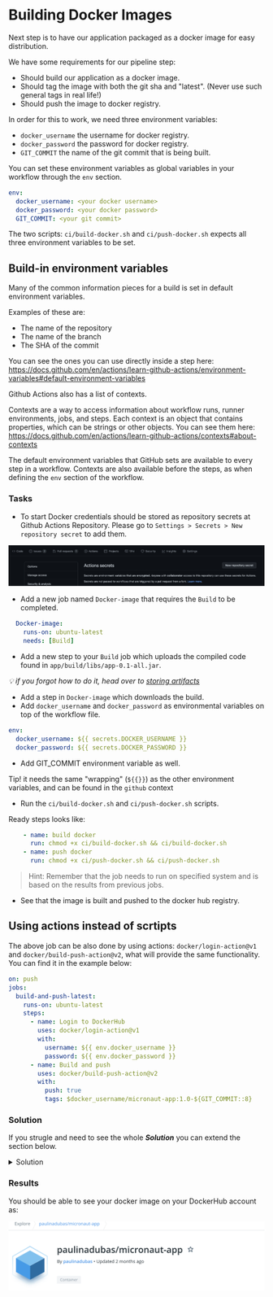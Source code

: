 # Building Docker Images

Next step is to have our application packaged as a docker image for easy distribution. 

We have some requirements for our pipeline step:

- Should build our application as a docker image.
- Should tag the image with both the git sha and "latest". (Never use such general tags in real life!)
- Should push the image to docker registry.

In order for this to work, we need three environment variables:
- `docker_username` the username for docker registry.
- `docker_password` the password for docker registry.
- `GIT_COMMIT`  the name of the git commit that is being built.

You can set these environment variables as global variables in your workflow through the `env` section.

```YAML
env:
  docker_username: <your docker username>
  docker_password: <your docker password>
  GIT_COMMIT: <your git commit>
```

The two scripts: `ci/build-docker.sh` and `ci/push-docker.sh` expects all three environment variables to be set.

## Build-in environment variables

Many of the common information pieces for a build is set in default environment variables.

Examples of these are:

- The name of the repository
- The name of the branch
- The SHA of the commit

You can see the ones you can use directly inside a step here: https://docs.github.com/en/actions/learn-github-actions/environment-variables#default-environment-variables

Github Actions also has a list of contexts.

Contexts are a way to access information about workflow runs, runner environments, jobs, and steps. 
Each context is an object that contains properties, which can be strings or other objects.
You can see them here: https://docs.github.com/en/actions/learn-github-actions/contexts#about-contexts 

The default environment variables that GitHub sets are available to every step in a workflow.
Contexts are also available before the steps, as when defining the `env` section of the workflow. 


### Tasks

- To start Docker credentials should be stored as repository secrets at Github Actions Repository. Please go to `Settings > Secrets > New repository secret` to add them. 

![Github Secrets](img/secret.png)

- Add a new job named `Docker-image` that requires the `Build` to be completed.

```YAML
  Docker-image:
    runs-on: ubuntu-latest
    needs: [Build]
```

- Add a new step to your `Build` job which uploads the compiled code found in `app/build/libs/app-0.1-all.jar`. 

_:bulb: if you forgot how to do it, head over to [storing artifacts](./04-storing-artifacts.md)_

- Add a step in `Docker-image` which downloads the build.
- Add `docker_username` and `docker_password` as environmental variables on top of the workflow file. 

```YAML
env:
  docker_username: ${{ secrets.DOCKER_USERNAME }}
  docker_password: ${{ secrets.DOCKER_PASSWORD }}
```

- Add GIT_COMMIT environment variable as well. 

Tip! it needs the same "wrapping" (`${{}}`) as the other environment variables, and can be found in the `github` context

- Run the `ci/build-docker.sh` and `ci/push-docker.sh` scripts.

Ready steps looks like:
```YAML
    - name: build docker
      run: chmod +x ci/build-docker.sh && ci/build-docker.sh
    - name: push docker
      run: chmod +x ci/push-docker.sh && ci/push-docker.sh
```

> Hint: Remember that the job needs to run on specified system and is based on the results from previous jobs.

- See that the image is built and pushed to the docker hub registry.

## Using actions instead of scrtipts

The above job can be also done by using actions: `docker/login-action@v1` and `docker/build-push-action@v2`, what will provide the same functionality. You can find it in the example below:

```yaml
on: push
jobs:
  build-and-push-latest:
    runs-on: ubuntu-latest
    steps:
      - name: Login to DockerHub
        uses: docker/login-action@v1
        with:
          username: ${{ env.docker_username }}
          password: ${{ env.docker_password }}
      - name: Build and push
        uses: docker/build-push-action@v2
        with:
          push: true
          tags: $docker_username/micronaut-app:1.0-${GIT_COMMIT::8} 
```

### Solution 
If you strugle and need to see the whole ***Solution*** you can extend the section below. 
<details>
    <summary> Solution </summary>
  
```YAML
name: Java CI
on: push
env: # Set the secret as an input
  docker_username: ${{ secrets.DOCKER_USERNAME }}
  docker_password: ${{ secrets.DOCKER_PASSWORD }}
  GIT_COMMIT: ${{ github.sha }}
jobs:
  Clone-down:
    name: Clone down repo
    runs-on: ubuntu-latest
    container: gradle:6-jdk11
    steps:
    - uses: actions/checkout@v2
    - name: Upload Repo
      uses: actions/upload-artifact@v2
      with:
        name: code
        path: .
  Build:
    runs-on: ubuntu-latest
    needs: Clone-down
    container: gradle:6-jdk11
    steps:
    - name: Download code
      uses: actions/download-artifact@v2
      with:
        name: code
        path: . 
    - name: Build with Gradle
      run: chmod +x ci/build-app.sh && ci/build-app.sh
    - name: Test with Gradle
      run: chmod +x ci/unit-test-app.sh && ci/unit-test-app.sh
    - name: Upload Repo
      uses: actions/upload-artifact@v2
      with:
        name: code
        path: .
  Docker-image:
    runs-on: ubuntu-latest
    needs: [Build,Test]
    steps:
    - name: Download code
      uses: actions/download-artifact@v1
      with:
        name: code
        path: .
    - name: build docker
      run: chmod +x ci/build-docker.sh && ci/build-docker.sh
    - name: push docker
      run: chmod +x ci/push-docker.sh && ci/push-docker.sh
```

</details>


### Results

You should be able to see your docker image on your DockerHub account as: 

![Dockerhub](img/dockerhub.png)

